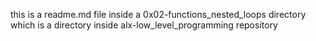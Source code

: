 this is a readme.md file inside a 0x02-functions_nested_loops directory which is a directory inside alx-low_level_programming repository
